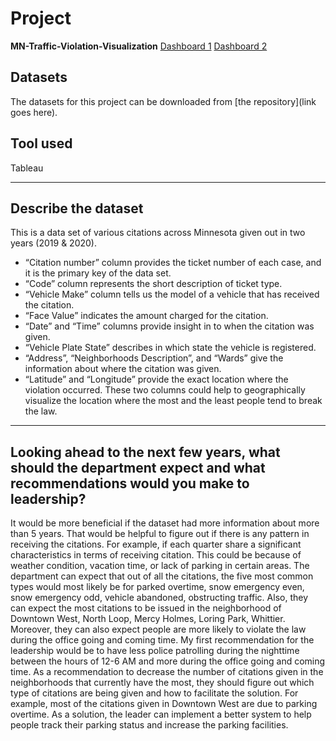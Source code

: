 # Project
**MN-Traffic-Violation-Visualization**
[Dashboard 1]()
[Dashboard 2]()

## Datasets
The datasets for this project can be downloaded from [the repository](link goes here).

## Tool used
Tableau

----

## Describe the dataset
This is a data set of various citations across Minnesota given out in two years (2019 & 2020). 
* “Citation number” column provides the ticket number of each case, and it is the primary key of the data set. 
* “Code” column represents the short description of ticket type. 
* “Vehicle Make” column tells us the model of a vehicle that has received the citation. 
* “Face Value” indicates the amount charged for the citation. 
* “Date” and “Time” columns provide insight in to when the citation was given. 
* “Vehicle Plate State” describes in which state the vehicle is registered. 
* “Address”, “Neighborhoods Description”, and “Wards” give the information about where the citation was given. 
* “Latitude” and “Longitude” provide the exact location where the violation occurred. These two columns could help to geographically visualize the location where the most and the least people tend to break the law. 

----

## Looking ahead to the next few years, what should the department expect and what recommendations would you make to leadership?

It would be more beneficial if the dataset had more information about more than 5 years. That would be helpful to figure out if there is any pattern in receiving the citations. For example, if each quarter share a significant characteristics in terms of receiving citation. This could be because of weather condition, vacation time, or lack of parking in certain areas.
The department can expect that out of all the citations, the five most common types would most likely be for parked overtime, snow emergency even, snow emergency odd, vehicle abandoned, obstructing traffic. Also, they can expect the most citations to be issued in the neighborhood of Downtown West, North Loop, Mercy Holmes, Loring Park, Whittier. Moreover, they can also expect people are more likely to violate the law during the office going and coming time.
My first recommendation for the leadership would be to have less police patrolling during the nighttime between the hours of 12-6 AM and more during the office going and coming time. As a recommendation to decrease the number of citations given in the neighborhoods that currently have the most, they should figure out which type of citations are being given and how to facilitate the solution. For example, most of the citations given in Downtown West are due to parking overtime. As a solution, the leader can implement a better system to help people track their parking status and increase the parking facilities.
